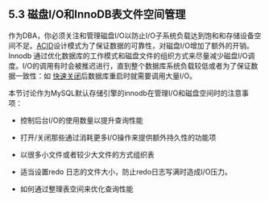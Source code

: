 
## 5.3 磁盘I/O和InnoDB表文件空间管理
作为DBA，你必须关注和管理磁盘I/O以防止I/O子系统负载达到饱和和存储设备空间不足。[ACID](../glossary.md#acid-acid)设计模式为了保证数据的可靠性，对磁盘I/O增加了额外的开销。Innodb 通过优化数据库的工作模式和磁盘文件的组织方式来尽量减少磁盘I/O调度。I/O的调用有时会被推迟进行，直到整个数据库系统负载较低或者为了保证数据一致性：如 [快速关闭](../glossary.md#fast-shutdown)后数据库重启时就需要调用大量I/O。

本节讨论作为MySQL默认存储引擎的innodb在管理I/O和磁盘空间时的注意事项：

* 控制后台I/O的使用数量以提升查询性能

* 打开/关闭那些通过消耗更多I/O操作来提供额外持久性的功能项

* 以很多小文件或者较少大文件的方式组织表
* 适当设置redo 日志的文件大小，防止redo日志写满时造成I/O压力。
* 如何通过整理表空间来优化查询性能

<!--xchliu-->
<!--2013_09_07-->

























